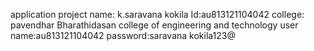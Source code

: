 application project
name: k.saravana kokila
Id:au813121104042
college: pavendhar Bharathidasan college of engineering and technology 
user name:au813121104042
password:saravana kokila123@
